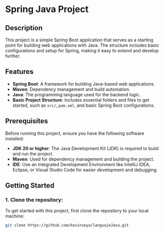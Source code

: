 # Spring Java Project

## Description
This project is a simple Spring Boot application that serves as a starting point for building web applications with Java. The structure includes basic configurations and setup for Spring, making it easy to extend and develop further.

## Features
- **Spring Boot**: A framework for building Java-based web applications.
- **Maven**: Dependency management and build automation.
- **Java**: The programming language used for the backend logic.
- **Basic Project Structure**: Includes essential folders and files to get started, such as `src/`, `pom.xml`, and basic Spring Boot configurations.

## Prerequisites
Before running this project, ensure you have the following software installed:

- **JDK 20 or higher**: The Java Development Kit (JDK) is required to build and run the project.
- **Maven**: Used for dependency management and building the project.
- **IDE**: Use an Integrated Development Environment like IntelliJ IDEA, Eclipse, or Visual Studio Code for easier development and debugging.

## Getting Started

### 1. Clone the repository:
To get started with this project, first clone the repository to your local machine:
```bash
git clone https://github.com/kevinseya/languajeJava.git
